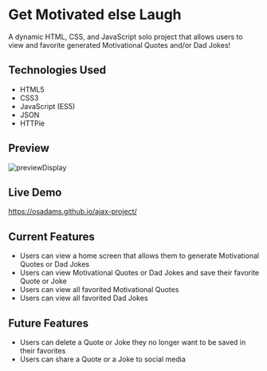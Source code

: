 # Get Motivated else Laugh

A dynamic HTML, CSS, and JavaScript solo project that allows users to view and favorite generated Motivational Quotes and/or Dad Jokes!

## Technologies Used

- HTML5
- CSS3
- JavaScript (ES5)
- JSON
- HTTPie

## Preview

![previewDisplay](https://user-images.githubusercontent.com/76730244/110040567-095df280-7d11-11eb-9984-eb4daa3b9785.gif)

## Live Demo

https://osadams.github.io/ajax-project/

## Current Features

- Users can view a home screen that allows them to generate Motivational Quotes or Dad Jokes
- Users can view Motivational Quotes or Dad Jokes and save their favorite Quote or Joke
- Users can view all favorited Motivational Quotes
- Users can view all favorited Dad Jokes

## Future Features

- Users can delete a Quote or Joke they no longer want to be saved in their favorites
- Users can share a Quote or a Joke to social media
